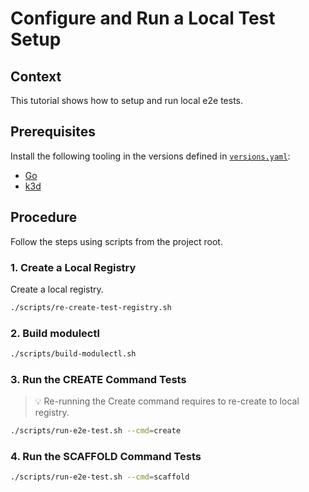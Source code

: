 # Configure and Run a Local Test Setup

## Context

This tutorial shows how to setup and run local e2e tests.

## Prerequisites

Install the following tooling in the versions defined in [`versions.yaml`](../../versions.yaml):

- [Go](https://go.dev/)
- [k3d](https://k3d.io/stable/)

## Procedure

Follow the steps using scripts from the project root.

### 1. Create a Local Registry

Create a local registry.

```sh
./scripts/re-create-test-registry.sh
```

### 2. Build modulectl

```sh
./scripts/build-modulectl.sh
```

### 3. Run the CREATE Command Tests

> :bulb: Re-running the Create command requires to re-create to local registry.

```sh
./scripts/run-e2e-test.sh --cmd=create
```

### 4. Run the SCAFFOLD Command Tests

```sh
./scripts/run-e2e-test.sh --cmd=scaffold
```
